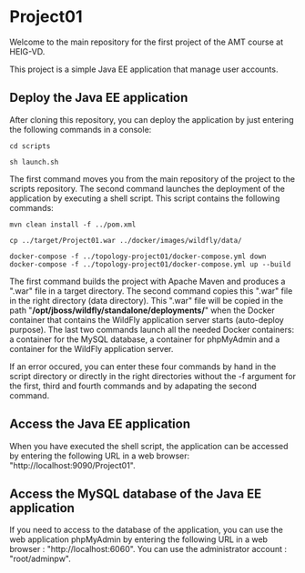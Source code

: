 # Project01

Welcome to the main repository for the first project of the AMT course at HEIG-VD.

This project is a simple Java EE application that manage user accounts.

## Deploy the Java EE application

After cloning this repository, you can deploy the application by just entering the following commands in a console:

```
cd scripts
``` 
```
sh launch.sh
```

The first command moves you from the main repository of the project to the scripts repository. The second command launches the deployment of the application by executing a shell script. This script contains the following commands:

```
mvn clean install -f ../pom.xml
``` 
``` 
cp ../target/Project01.war ../docker/images/wildfly/data/
```
```
docker-compose -f ../topology-project01/docker-compose.yml down
docker-compose -f ../topology-project01/docker-compose.yml up --build
```

The first command builds the project with Apache Maven and produces a ".war" file in a target directory. The second command copies this ".war" file in the right directory (data directory). This ".war" file will be copied in the path "**/opt/jboss/wildfly/standalone/deployments/**" when the Docker container that contains the WildFly application server starts (auto-deploy purpose). The last two commands launch all the needed Docker containers: a container for the MySQL database, a container for phpMyAdmin and a container for the WildFly application server.

If an error occured, you can enter these four commands by hand in the script directory or directly in the right directories without the -f argument for the first, third and fourth commands and by adapating the second command.

## Access the Java EE application

When you have executed the shell script, the application can be accessed by entering the following URL in a web browser: "http://localhost:9090/Project01".

## Access the MySQL database of the Java EE application

If you need to access to the database of the application, you can use the web application phpMyAdmin by entering the following URL in a web browser : "http://localhost:6060". You can use the administrator account : "root/adminpw".
